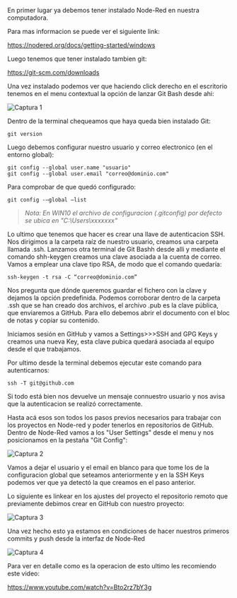 En primer lugar ya debemos tener instalado Node-Red en nuestra computadora.

Para mas informacion se puede ver el siguiente link:

https://nodered.org/docs/getting-started/windows

Luego tenemos que tener instalado tambien git:

https://git-scm.com/downloads

Una vez instalado podemos ver que haciendo click derecho en el escritorio tenemos en el menu contextual la opción de lanzar Git Bash desde ahi:

![Captura 1](https://github.com/ispezia/How-To-Nodered-Projects/blob/master/Imagenes/Anotaci%C3%B3n%202020-06-02%20205830.jpg)

Dentro de la terminal chequeamos que haya queda bien instalado Git:
```
git version
```

Luego debemos configurar nuestro usuario y correo electronico (en el entorno global):
```
git config --global user.name "usuario"
git config --global user.email "correo@dominio.com"
```
Para comprobar de que quedó configurado:
```
git config -–global –list
```
> _Nota: En WIN10 el archivo de configuracion (.gitconfig) por defecto se ubica en "C:\Users\xxxxxxx\"_

Lo ultimo que tenemos que hacer es crear una llave de autenticacion SSH. Nos dirigimos a la carpeta raíz de nuestro usuario, creamos una carpeta llamada .ssh. Lanzamos otra terminal de Git Bashh desde alli y mediante el comando shh-keygen creamos una clave asociada a la cuenta de correo. Vamos a emplear una clave tipo RSA, de modo que el comando quedaría:
```
ssh-keygen -t rsa -C “correo@dominio.com”
```
Nos pregunta que dónde queremos guardar el fichero con la clave y dejamos la opción predefinida.
Podemos corroborar dentro de la carpeta .ssh que se han creado dos archivos, el archivo .pub es la clave pública, que enviaremos a GitHub. Para ello debemos abrir el documento con el bloc de notas y copiar su contenido.

Iniciamos sesión en GitHub y vamos a Settings>>>SSH and GPG Keys y creamos una nueva Key, esta clave pubica quedará asociada al equipo desde el que trabajamos.

Por ultimo desde la terminal debemos ejecutar este comando para autenticarnos:
```
ssh -T git@github.com
```
Si todo está bien nos devuelve un mensaje connuestro usuario y nos avisa que la autenticacion se realizó correctamente.

Hasta acá esos son todos los pasos previos necesarios para trabajar con los proyectos en Node-red y poder tenerlos en repositorios de GitHub.
Dentro de Node-Red vamos a los "User Settings" desde el menu y nos posicionamos en la pestaña "Git Config":

![Captura 2](https://github.com/ispezia/How-To-Nodered-Projects/blob/master/Imagenes/Anotaci%C3%B3n%202020-06-01%20222124.jpg)

Vamos a dejar el usuario y el email en blanco para que tome los de la configuracion global que seteamos anteriormente y en la SSH Keys podemos ver que ya detectó la que creamos en el paso anterior.

Lo siguiente es linkear en los ajustes del proyecto el repositorio remoto que previamente debimos crear en GitHub con nuestro proyecto:

![Captura 3](https://github.com/ispezia/How-To-Nodered-Projects/blob/master/Imagenes/Anotaci%C3%B3n%202020-06-01%20222207.jpg)

Una vez hecho esto ya estamos en condiciones de hacer nuestros primeros commits y push desde la interfaz de Node-Red

![Captura 4](https://github.com/ispezia/How-To-Nodered-Projects/blob/master/Imagenes/Anotaci%C3%B3n%202020-06-02%20214634.jpg)
 
Para ver en detalle como es la operacion de esto ultimo les recomiendo este video:

https://www.youtube.com/watch?v=Bto2rz7bY3g







